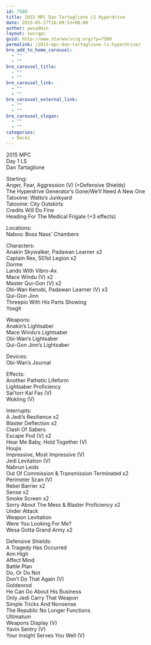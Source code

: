 ```yaml
---
id: 7500
title: 2015 MPC Dan Tartaglione LS Hyperdrive
date: 2015-05-27T16:09:53+00:00
author: pwsadmin
layout: swccgpc
guid: http://www.starwarsccg.org/?p=7500
permalink: /2015-mpc-dan-tartaglione-ls-hyperdrive/
bre_add_to_home_carousel:
  - ""
  - ""
bre_carousel_title:
  - ""
  - ""
bre_carousel_link:
  - ""
  - ""
bre_carousel_external_link:
  - ""
  - ""
bre_carousel_slogan:
  - ""
  - ""
categories:
  - Decks
---
```

2015 MPC  
Day 1 LS  
Dan Tartaglione

Starting:  
Anger, Fear, Aggression (V) (+Defensive Shields)  
The Hyperdrive Generator&#8217;s Gone/We&#8217;ll Need A New One  
Tatooine: Watto&#8217;s Junkyard  
Tatooine: City Outskirts  
Credits Will Do Fine  
Heading For The Medical Frigate (+3 effects)

Locations:  
Naboo: Boss Nass&#8217; Chambers

Characters:  
Anakin Skywalker, Padawan Learner x2  
Captain Rex, 501st Legion x2  
Dorme  
Lando With Vibro-Ax  
Mace Windu (V) x2  
Master Qui-Gon (V) x2  
Obi-Wan Kenobi, Padawan Learner (V) x3  
Qui-Gon Jinn  
Threepio With His Parts Showing  
Yoxgit

Weapons:  
Anakin&#8217;s Lightsaber  
Mace Windu&#8217;s Lightsaber  
Obi-Wan&#8217;s Lightsaber  
Qui-Gon Jinn&#8217;s Lightsaber

Devices:  
Obi-Wan&#8217;s Journal

Effects:  
Another Pathetic Lifeform  
Lightsaber Proficiency  
Sai&#8217;torr Kal Fas (V)  
Wokling (V)

Interrupts:  
A Jedi&#8217;s Resilience x2  
Blaster Deflection x2  
Clash Of Sabers  
Escape Pod (V) x2  
Hear Me Baby, Hold Together (V)  
Houjix  
Impressive, Most Impressive (V)  
Jedi Levitation (V)  
Nabrun Leids  
Out Of Commission & Transmission Terminated x2  
Perimeter Scan (V)  
Rebel Barrier x2  
Sense x2  
Smoke Screen x2  
Sorry About The Mess & Blaster Proficiency x2  
Under Attack  
Weapon Levitation  
Were You Looking For Me?  
Wesa Gotta Grand Army x2

Defensive Shields:  
A Tragedy Has Occurred  
Aim High  
Affect Mind  
Battle Plan  
Do, Or Do Not  
Don&#8217;t Do That Again (V)  
Goldenrod  
He Can Go About His Business  
Only Jedi Carry That Weapon  
Simple Tricks And Nonsense  
The Republic No Longer Functions  
Ultimatum  
Weapons Display (V)  
Yavin Sentry (V)  
Your Insight Serves You Well (V)